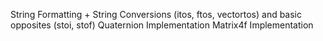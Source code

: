 
String Formatting + String Conversions (itos, ftos, vectortos) and basic opposites (stoi, stof)
Quaternion Implementation
Matrix4f Implementation
